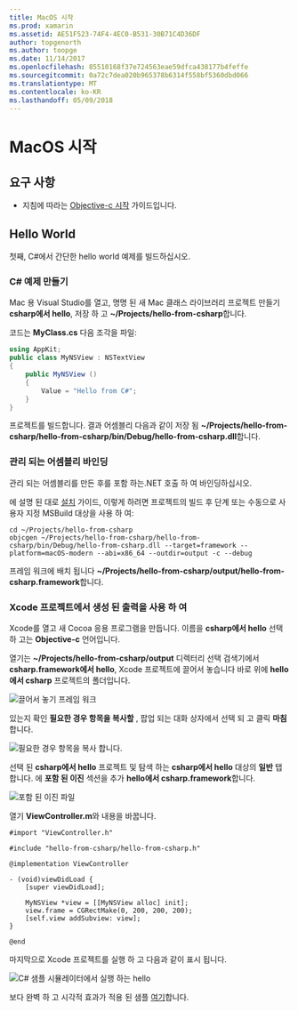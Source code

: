 ```yaml
---
title: MacOS 시작
ms.prod: xamarin
ms.assetid: AE51F523-74F4-4EC0-B531-30B71C4D36DF
author: topgenorth
ms.author: toopge
ms.date: 11/14/2017
ms.openlocfilehash: 85510168f37e724563eae59dfca438177b4feffe
ms.sourcegitcommit: 0a72c7dea020b965378b6314f558bf5360dbd066
ms.translationtype: MT
ms.contentlocale: ko-KR
ms.lasthandoff: 05/09/2018
---
```

# <a name="getting-started-with-macos"></a>MacOS 시작

## <a name="what-you-will-need"></a>요구 사항

* 지침에 따라는 [Objective-c 시작](~/tools/dotnet-embedding/get-started/objective-c/index.md) 가이드입니다.

## <a name="hello-world"></a>Hello World

첫째, C#에서 간단한 hello world 예제를 빌드하십시오.

### <a name="create-c-sample"></a>C# 예제 만들기

Mac 용 Visual Studio를 열고, 명명 된 새 Mac 클래스 라이브러리 프로젝트 만들기 **csharp에서 hello**, 저장 하 고 **~/Projects/hello-from-csharp**합니다.

코드는 **MyClass.cs** 다음 조각을 파일:

```csharp
using AppKit;
public class MyNSView : NSTextView
{
    public MyNSView ()
    {
        Value = "Hello from C#";
    }
}
```

프로젝트를 빌드합니다. 결과 어셈블리 다음과 같이 저장 됨 **~/Projects/hello-from-csharp/hello-from-csharp/bin/Debug/hello-from-csharp.dll**합니다.

### <a name="bind-the-managed-assembly"></a>관리 되는 어셈블리 바인딩

관리 되는 어셈블리를 만든 후를 포함 하는.NET 호출 하 여 바인딩하십시오.

에 설명 된 대로 [설치](~/tools/dotnet-embedding/get-started/install/install.md) 가이드, 이렇게 하려면 프로젝트의 빌드 후 단계 또는 수동으로 사용자 지정 MSBuild 대상을 사용 하 여:

```shell
cd ~/Projects/hello-from-csharp
objcgen ~/Projects/hello-from-csharp/hello-from-csharp/bin/Debug/hello-from-csharp.dll --target=framework --platform=macOS-modern --abi=x86_64 --outdir=output -c --debug
```

프레임 워크에 배치 됩니다 **~/Projects/hello-from-csharp/output/hello-from-csharp.framework**합니다.

### <a name="use-the-generated-output-in-an-xcode-project"></a>Xcode 프로젝트에서 생성 된 출력을 사용 하 여

Xcode를 열고 새 Cocoa 응용 프로그램을 만듭니다. 이름을 **csharp에서 hello** 선택 하 고는 **Objective-c** 언어입니다.

열기는 **~/Projects/hello-from-csharp/output** 디렉터리 선택 검색기에서 **csharp.framework에서 hello**, Xcode 프로젝트에 끌어서 놓습니다 바로 위에 **hello에서 csharp**  프로젝트의 폴더입니다.

![끌어서 놓기 프레임 워크](macos-images/hello-from-csharp-mac-drag-drop-framework.png)

있는지 확인 **필요한 경우 항목을 복사할** , 팝업 되는 대화 상자에서 선택 되 고 클릭 **마침**합니다.

![필요한 경우 항목을 복사 합니다.](macos-images/hello-from-csharp-mac-copy-items-if-needed.png)

선택 된 **csharp에서 hello** 프로젝트 및 탐색 하는 **csharp에서 hello** 대상의 **일반** 탭 합니다. 에 **포함 된 이진** 섹션을 추가 **hello에서 csharp.framework**합니다.

![포함 된 이진 파일](macos-images/hello-from-csharp-mac-embedded-binaries.png)

열기 **ViewController.m**와 내용을 바꿉니다.

```objc
#import "ViewController.h"

#include "hello-from-csharp/hello-from-csharp.h"

@implementation ViewController

- (void)viewDidLoad {
    [super viewDidLoad];
    
    MyNSView *view = [[MyNSView alloc] init];
    view.frame = CGRectMake(0, 200, 200, 200);
    [self.view addSubview: view];
}

@end
```

마지막으로 Xcode 프로젝트를 실행 하 고 다음과 같이 표시 됩니다.

![C# 샘플 시뮬레이터에서 실행 하는 hello](macos-images/hello-from-csharp-mac.png)

보다 완벽 하 고 시각적 효과가 적용 된 샘플 [여기](https://github.com/mono/Embeddinator-4000/tree/objc/samples/mac/weather)합니다.
